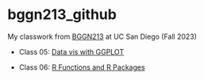 # bggn213_github
My classwork from [BGGN213](https://bioboot.github.io/bggn213_F23/) at UC San Diego (Fall 2023)

- Class 05: [Data vis with GGPLOT](https://github.com/sbogus/bggn213_github/blob/main/20231018_BGGN213_Class05%20copy/20231018_BGGN213_Class05.pdf)

- Class 06: [R Functions and R Packages](https://github.com/sbogus/bggn213_github/tree/331047cdadc7aeeadbf3c403e05029f9b2eae754/20231020_BGGN213_Class06)
